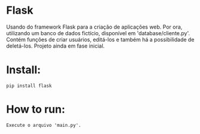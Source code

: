 ﻿# Flask

Usando do framework Flask para a criação de aplicações web. Por ora, utilizando um banco de dados fictício, disponível em 'database/cliente.py'. 
Contém funções de criar usuários, editá-los e também há a possibilidade de deletá-los. Projeto ainda em fase inicial. 


# Install:

```
pip install flask
```

# How to run:
```
Execute o arquivo 'main.py'.
```
